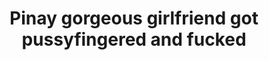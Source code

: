 ---
layout: post
title: Pinay gorgeous girlfriend got pussyfingered and fucked
duration: '00:38'
view: 215
rate: 2
video: 'https://flashservice.xvideos.com/embedframe/27114573'
category: 
 - beautiful
 - pinay
 - quickie
 - sleeping
 - student
 - wife
tags: 
 - pinay-sex
priority: 0.9
changefreq: daily
---